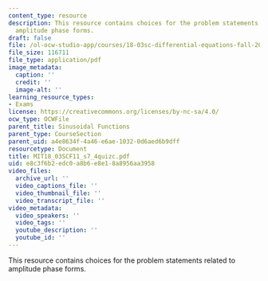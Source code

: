 ```yaml
---
content_type: resource
description: This resource contains choices for the problem statements related to
  amplitude phase forms.
draft: false
file: /ol-ocw-studio-app/courses/18-03sc-differential-equations-fall-2011/e8c3f6b2edc0a8b6e8e18a8956aa3958_MIT18_03SCF11_s7_4quizc.pdf
file_size: 116711
file_type: application/pdf
image_metadata:
  caption: ''
  credit: ''
  image-alt: ''
learning_resource_types:
- Exams
license: https://creativecommons.org/licenses/by-nc-sa/4.0/
ocw_type: OCWFile
parent_title: Sinusoidal Functions
parent_type: CourseSection
parent_uid: a4e8634f-4a46-e6ae-1032-0d6aed6b9dff
resourcetype: Document
title: MIT18_03SCF11_s7_4quizc.pdf
uid: e8c3f6b2-edc0-a8b6-e8e1-8a8956aa3958
video_files:
  archive_url: ''
  video_captions_file: ''
  video_thumbnail_file: ''
  video_transcript_file: ''
video_metadata:
  video_speakers: ''
  video_tags: ''
  youtube_description: ''
  youtube_id: ''
---
```

This resource contains choices for the problem statements related to amplitude phase forms.